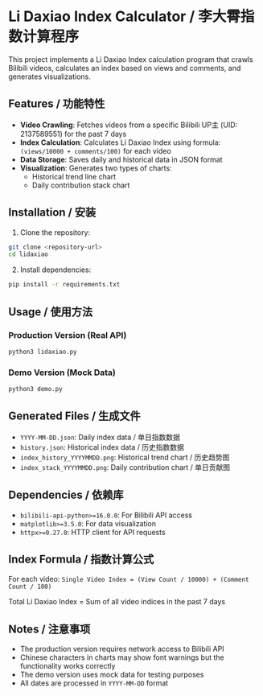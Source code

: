 # Li Daxiao Index Calculator / 李大霄指数计算程序

This project implements a Li Daxiao Index calculation program that crawls Bilibili videos, calculates an index based on views and comments, and generates visualizations.

## Features / 功能特性

- **Video Crawling**: Fetches videos from a specific Bilibili UP主 (UID: 2137589551) for the past 7 days
- **Index Calculation**: Calculates Li Daxiao Index using formula: `(views/10000 + comments/100)` for each video
- **Data Storage**: Saves daily and historical data in JSON format
- **Visualization**: Generates two types of charts:
  - Historical trend line chart
  - Daily contribution stack chart

## Installation / 安装

1. Clone the repository:
```bash
git clone <repository-url>
cd lidaxiao
```

2. Install dependencies:
```bash
pip install -r requirements.txt
```

## Usage / 使用方法

### Production Version (Real API)
```bash
python3 lidaxiao.py
```

### Demo Version (Mock Data)
```bash
python3 demo.py
```

## Generated Files / 生成文件

- `YYYY-MM-DD.json`: Daily index data / 单日指数数据
- `history.json`: Historical index data / 历史指数数据  
- `index_history_YYYYMMDD.png`: Historical trend chart / 历史趋势图
- `index_stack_YYYYMMDD.png`: Daily contribution chart / 单日贡献图

## Dependencies / 依赖库

- `bilibili-api-python>=16.0.0`: For Bilibili API access
- `matplotlib>=3.5.0`: For data visualization
- `httpx>=0.27.0`: HTTP client for API requests

## Index Formula / 指数计算公式

For each video: `Single Video Index = (View Count / 10000) + (Comment Count / 100)`

Total Li Daxiao Index = Sum of all video indices in the past 7 days

## Notes / 注意事项

- The production version requires network access to Bilibili API
- Chinese characters in charts may show font warnings but the functionality works correctly
- The demo version uses mock data for testing purposes
- All dates are processed in `YYYY-MM-DD` format